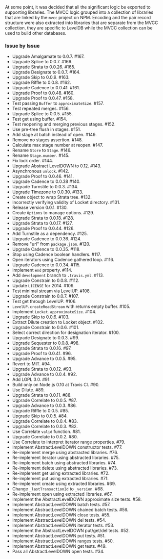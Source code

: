 At some point, it was decided that all the significant logic be exported to
supporting libraries. The MVCC logic grouped into a collection of libraries that
are linked by the `mvcc` project on NPM. Encoding and the pair record structure
were also extracted into libraries that are separate from the MVCC collection,
they are specific to LevelDB while the MVCC collection can be used to build
other databases.

### Issue by Issue

 * Upgrade Amalgamate to 0.0.7. #167.
 * Upgrade Splice to 0.0.7. #166.
 * Upgrade Strata to 0.0.26. #165.
 * Upgrade Designate to 0.0.7. #164.
 * Upgrade Skip to 0.0.9. #163.
 * Upgrade Riffle to 0.0.8. #162.
 * Upgrade Cadence to 0.0.41. #161.
 * Upgrade Proof to 0.0.48. #160.
 * Upgrade Proof to 0.0.47. #158.
 * Test passing `Buffer` to `approximateSize`. #157.
 * Test repeated merges. #156.
 * Upgrade Splice to 0.0.5. #155.
 * Test get using buffer. #154.
 * Test reopening and merging previous stages. #152.
 * Use pre-tree flush in stages. #151.
 * Add stage at batch instead of open. #149.
 * Remove no stages assertion. #148.
 * Calculate max stage number at reopen. #147.
 * Rename `Store` to `Stage`. #146.
 * Rename `Stage.number`. #145.
 * Fix lock order. #144.
 * Upgrade Abstract LevelDOWN to 0.12. #143.
 * Asynchronous `unlock`. #142.
 * Upgrade Proof to 0.0.46. #141.
 * Upgrade Cadence to 0.0.38 #140.
 * Upgrade Turnstile to 0.0.3. #134.
 * Upgrade Timezone to 0.0.30. #133.
 * Create object to wrap Strata tree. #132.
 * Incorrectly verifying validity of Locket directory. #131.
 * Release version 0.0.1. #130.
 * Create `Options` to manage options. #129.
 * Upgrade Strata to 0.0.18. #128.
 * Upgrade Strata to 0.0.17. #127.
 * Upgrade Proof to 0.0.44. #126.
 * Add Turnstile as a dependency. #125.
 * Upgrade Cadence to 0.0.36. #124.
 * Remove "url" from `package.json`. #120.
 * Upgrade Cadence to 0.0.35. #118.
 * Stop using Cadence boolean handlers. #117.
 * Open iterators using Cadence gathered loop. #116.
 * Upgrade Cadence to 0.0.34. #115.
 * Implement `end` property. #114.
 * Add `development` branch to `.travis.yml`. #113.
 * Upgrade Constrain to 0.0.8. #112.
 * Update `LICENSE` for 2014. #109.
 * Test minimal stream via LevelUP. #108.
 * Upgrade Constrain to 0.0.7. #107.
 * Test get through LevelUP. #106.
 * `LevelUP.createReadStream` with returns empty buffer. #105.
 * Implement `Locket.approximateSize`. #104.
 * Upgrade Skip to 0.0.6. #103.
 * Extract Dilute creation to Locket object. #102.
 * Upgrade Constrain to 0.0.6. #101.
 * Select correct direction for designation iterator. #100.
 * Upgrade Designate to 0.0.3. #99.
 * Upgrade Sequester to 0.0.8. #98.
 * Upgrade Strata to 0.0.16. #97.
 * Upgrade Proof to 0.0.41. #96.
 * Upgrade Advance to 0.0.5. #95.
 * Revert to MIT. #94.
 * Upgrade Strata to 0.0.12. #93.
 * Upgrade Advance to 0.0.4. #92.
 * Add LGPL 3.0. #91.
 * Build only on Node.js 0.10 at Travis CI. #90.
 * Use Dilute. #89.
 * Upgrade Strata to 0.0.11. #88.
 * Ugprade Correlate to 0.0.5. #87.
 * Upgrade Advance to 0.0.3. #86.
 * Upgrade Riffle to 0.0.5. #85.
 * Upgrade Skip to 0.0.5. #84.
 * Upgrade Correlate to 0.0.4. #83.
 * Upgrade Correlate to 0.0.3. #82.
 * Use Correlate `valid` function. #81.
 * Upgrade Correlate to 0.0.2. #80.
 * Use Correlate to interpret iterator range properties. #79.
 * Implement AbstractLevelDOWN constructor tests. #77.
 * Re-implement merge using abstracted libraries. #76.
 * Re-implement iterator using abstracted libraries. #75.
 * Re-implement batch using abstracted libraries. #74.
 * Re-implement delete using abstracted libraries. #73.
 * Re-implement get using extracted libraries. #72.
 * Re-implement put using extracted libraries. #71.
 * Re-implement create using extracted libraries. #69.
 * Change `_lastTransactionId` to `_version`. #68.
 * Re-implement open using extracted libraries. #67.
 * Implement the AbstractLevelDOWN approximate size tests. #58.
 * Implement AbstractLevelDOWN batch tests. #57.
 * Implement AbstractLevelDOWN chained batch tests. #56.
 * Implement AbstractLevelDOWN close tests. #55.
 * Implement AbstractLevelDOWN del tests. #54.
 * Implement AbstractLevelDOWN iterator tests. #53.
 * Implement the AbstractLevelDOWN put/get/del tests. #52.
 * Implement AbstractLevelDOWN put tests. #51.
 * Implement AbstractLevelDOWN ranges tests. #50.
 * Implement AbstractLevelDOWN get tests. #49.
 * Pass all AbstractLevelDOWN open tests. #34.
